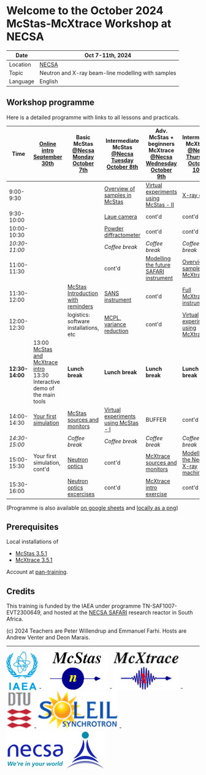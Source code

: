 # Welcome to the October 2024 McStas-McXtrace Workshop at NECSA


| Date      | Oct 7-11th, 2024 |
|-----------|-------------------|
|Location   | [NECSA](https://www.necsa.co.za/)      |
| Topic     | Neutron and X-ray beam-line modelling with samples |
| Language  | English                                |


## Workshop programme

Here is a detailed programme with links to all lessons and practicals.


| Time                | [Online intro September 30th](00_Preschool_Monday_September_30th/) | Basic McStas [@Necsa Monday October 7th](01_Monday_October_7th/) | Intermediate McStas [@Necsa Tuesday October 8th](02_Tuesday_October_8th/) | Adv. McStas + beginners McXtrace [@Necsa Wednesday October 9th](03_Wednesday_October_9th/) | Interm./Adv. McXtrace [@Necsa Thursday October 10th](04_Thursday_October_10th/) | Advanced tools and methods [@Necsa Friday October 11th](05_Friday_October_11th/) |
|---------------------|------------------------------------|-------------------------------------|--------------------------------------------------------------------------------------------------------|------------------------------------------------------|-----------------------------------------|------------------------------------------------------------------------|
| 9:00-9:30           |                                    |                                     | [Overview of samples in McStas](02_Tuesday_October_8th/05_McStas_samples)                              | [Virtual experiments using McStas - II](03_Wednesday_October_9th/10_McStas_virtual_experiments_II) | [X-ray optics](04_Thursday_October_10th/15_Xray_optics) | **BUFFER**  |
| 9:30-10:00          |                                    |                                     | [Laue camera](02_Tuesday_October_8th/06_Laue_camera)                                | cont'd                                               | cont'd                                  | cont'd                                                                 |
| 10:00-10:30         |                                    |                                     | [Powder diffractometer](02_Tuesday_October_8th/07_Powder_diffractometer)                                                                                                 | cont'd                                               | cont'd                                  | cont'd                                                                 |
| *10:30-11:00*       |                                    |                                     | *Coffee break*                                                                                         | *Coffee break*                                       | *Coffee break*                          | *Coffee break*                                                         |
| 11:00-11:30         |           |                                     | cont'd                | [Modelling the future SAFARI instrument](03_Wednesday_October_9th/11_Future_SAFARI_instrument_suite)                                               | [Overview of samples in McXtrace](04_Thursday_October_10th/16_McXtrace_samples) | |
| 11:30-12:00         |  | [McStas Introduction with reminders](01_Monday_October_7th/01_McStas_intro)  | [SANS instrument](02_Tuesday_October_8th/08_SANS_instrument)  | cont'd | [Full McXtrace instruments](04_Thursday_October_10th/17_McXtrace_virtual_experiments_I) | cont'd |
| 12:00-12:30         |  | logistics: software installations, etc | [MCPL, variance reduction](03_Wednesday_October_9th/12_MCPL_variance_reduction)                           | cont'd                                               | [Virtual experiments using McXtrace](04_Thursday_October_10th/18_McXtrace_virtual_experiments_II)  |  [Advanced grammar summary](05_Friday_October_11th/20_Full_grammar)  |
| **12:30-14:00**     | 13:00 [McStas and McXtrace intro](00_Preschool_Monday_September_30th/00_intro_slides) <br>13:30 Interactive demo of the main tools                                 | **Lunch break**                     | **Lunch break**                                                                                        | **Lunch break**                                      | **Lunch break**                         | **Lunch break**                                                        |
| 14:00-14:30         |  [Your first simulation](00_Preschool_Monday_September_30th/03_a_first_simulation)   | [McStas sources and monitors](01_Monday_October_7th/02_McStas_sources_and_monitors) | [Virtual experiments using McStas - I](02_Tuesday_October_8th/09_McStas_virtual_experiments_I) | BUFFER                                  | cont'd                                  | [NCrystal presentation](05_Friday_October_11th/21_NCrystal)       |
| *14:30-15:00*       |                                    | *Coffee break*                      | *Coffee break*                                                                                         | *Coffee break*                                       | *Coffee break*                          | *Coffee break*                                                         |
| 15:00-15:30         | Your first simulation, cont'd                                     | [Neutron optics](01_Monday_October_7th/03_Neutron_optics) | cont'd | [McXtrace sources and monitors](03_Wednesday_October_9th/13_McXtrace_sources_and_monitors) | [Modelling the Necsa X-ray machines](04_Thursday_October_10th/19_NECSA_Xray_machines) | [McStas and McXtrace on GPU](05_Friday_October_11th/22_McStas_and_McXtrace_on_GPU) |
| 15:30-16:00         |                                    | [Neutron optics excercises](01_Monday_October_7th/04_Neutron_optics_exercises) | cont'd                                                      | [McXtrace intro exercise](03_Wednesday_October_9th/14_McXtrace_intro_exercise) | cont'd        | cont'd                                                                 |

(Programme is also available [on google sheets](https://docs.google.com/spreadsheets/d/1PozT8aH9RE5SZ5jEX8cpKLu-l-wqrZfPHrYnqLqC1vo/edit?usp=sharing) and [locally as a png](pics/programme.png))

## Prerequisites

Local installations of

  - [McStas 3.5.1](https://github.com/McStasMcXtrace/McCode/tree/main/INSTALL-McStas)
  - [McXtrace 3.5.1](https://github.com/McStasMcXtrace/McCode/tree/main/INSTALL-McXtrace)

Account at [pan-training](https://e-learning.pan-training.eu).

## Credits

This training is funded by the IAEA under programme TN-SAF1007-EVT2300649, 
and hosted at the [NECSA SAFARI](https://www.necsa.co.za/) research reactor in South Africa.

(c) 2024 Teachers are Peter Willendrup and Emmanuel Farhi. Hosts are Andrew Venter and Deon Marais.

---

[![IAEA](pics/IAEA.png)]([https://mcstas.org/](https://www.iaea.org)) - 
[![McStas](pics/mcstas_logo.png)](https://mcstas.org/) - 
[![McXtrace](pics/mcxtrace-logo.png)](https://mcxtrace.org/) - 
[![DTU](pics/dtu_logo.gif)](https://www.dtu.dk/) - 
[![SOLEIL](pics/soleil-logo.png)](https://www.synchrotron-soleil.fr/en) - 
[![NECSA](pics/necsa_logo-1.png)](https://www.necsa.co.za/)


